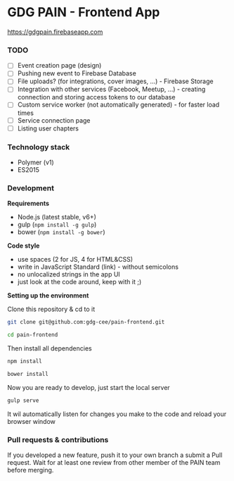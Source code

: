 # GDG PAIN - Frontend App

https://gdgpain.firebaseapp.com

### TODO
 - [ ] Event creation page (design)
 - [ ] Pushing new event to Firebase Database
 - [ ] File uploads? (for integrations, cover images, ...) - Firebase Storage
 - [ ] Integration with other services (Facebook, Meetup, ...) - creating connection and storing access tokens to our database
 - [ ] Custom service worker (not automatically generated) - for faster load times
 - [ ] Service connection page
 - [ ] Listing user chapters
 
### Technology stack
 - Polymer (v1)
 - ES2015
 
### Development

__Requirements__
 - Node.js (latest stable, v6+)
 - gulp (```npm install -g gulp```)
 - bower (```npm install -g bower```)
 
__Code style__
 - use spaces (2 for JS, 4 for HTML&CSS)
 - write in JavaScript Standard (link) - without semicolons
 - no unlocalized strings in the app UI
 - just look at the code around, keep with it ;)
 
__Setting up the environment__

Clone this repository & cd to it
```bash
git clone git@github.com:gdg-cee/pain-frontend.git

cd pain-frontend
```

Then install all dependencies
```bash
npm install

bower install
```

Now you are ready to develop, just start the local server
```bash
gulp serve
```

It wil automatically listen for changes you make to the code and reload your browser window

### Pull requests & contributions

If you developed a new feature, push it to your own branch a submit a Pull request. Wait for at least one review from other member of the PAIN team before merging.